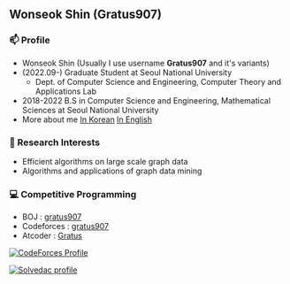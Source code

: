 ## Wonseok Shin (Gratus907)
### 📫 Profile
- Wonseok Shin (Usually I use username **Gratus907** and it's variants)
- (2022.09-) Graduate Student at Seoul National University
  - Dept. of Computer Science and Engineering, Computer Theory and Applications Lab
- 2018-2022 B.S in Computer Science and Engineering, Mathematical Sciences at Seoul National University
- More about me [In Korean](https://gratus907.github.io) [In English](https://gratus907.github.io)

### 🤔 Research Interests
- Efficient algorithms on large scale graph data
- Algorithms and applications of graph data mining

### 💻 Competitive Programming
- BOJ : [gratus907](https://www.acmicpc.net/user/gratus907)
- Codeforces : [gratus907](https://codeforces.com/profile/gratus907)
- Atcoder : [Gratus](https://atcoder.jp/users/Gratus)

[![CodeForces Profile](http://cf.leed.at/?id=gratus907)](https://codeforces.com/profile/gratus907)

[![Solvedac profile](http://mazassumnida.wtf/api/v2/generate_badge?boj=gratus907)](https://solved.ac/profile/gratus907)

